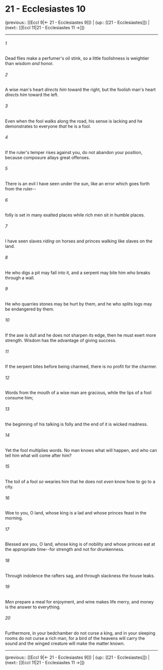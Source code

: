 # 21 - Ecclesiastes 10

(previous:: [[Eccl 9|← 21 - Ecclesiastes 9]]) | (up:: [[21 - Ecclesiastes]]) | (next:: [[Eccl 11|21 - Ecclesiastes 11 →]])

***


###### 1 
Dead flies make a perfumer's oil stink, so a little foolishness is weightier than wisdom _and_ honor. 

###### 2 
A wise man's heart _directs him_ toward the right, but the foolish man's heart _directs him_ toward the left. 

###### 3 
Even when the fool walks along the road, his sense is lacking and he demonstrates to everyone _that_ he is a fool. 

###### 4 
If the ruler's temper rises against you, do not abandon your position, because composure allays great offenses. 

###### 5 
There is an evil I have seen under the sun, like an error which goes forth from the ruler-- 

###### 6 
folly is set in many exalted places while rich men sit in humble places. 

###### 7 
I have seen slaves _riding_ on horses and princes walking like slaves on the land. 

###### 8 
He who digs a pit may fall into it, and a serpent may bite him who breaks through a wall. 

###### 9 
He who quarries stones may be hurt by them, and he who splits logs may be endangered by them. 

###### 10 
If the axe is dull and he does not sharpen _its_ edge, then he must exert more strength. Wisdom has the advantage of giving success. 

###### 11 
If the serpent bites before being charmed, there is no profit for the charmer. 

###### 12 
Words from the mouth of a wise man are gracious, while the lips of a fool consume him; 

###### 13 
the beginning of his talking is folly and the end of it is wicked madness. 

###### 14 
Yet the fool multiplies words. No man knows what will happen, and who can tell him what will come after him? 

###### 15 
The toil of a fool _so_ wearies him that he does not _even_ know how to go to a city. 

###### 16 
Woe to you, O land, whose king is a lad and whose princes feast in the morning. 

###### 17 
Blessed are you, O land, whose king is of nobility and whose princes eat at the appropriate time--for strength and not for drunkenness. 

###### 18 
Through indolence the rafters sag, and through slackness the house leaks. 

###### 19 
_Men_ prepare a meal for enjoyment, and wine makes life merry, and money is the answer to everything. 

###### 20 
Furthermore, in your bedchamber do not curse a king, and in your sleeping rooms do not curse a rich man, for a bird of the heavens will carry the sound and the winged creature will make the matter known.

***

(previous:: [[Eccl 9|← 21 - Ecclesiastes 9]]) | (up:: [[21 - Ecclesiastes]]) | (next:: [[Eccl 11|21 - Ecclesiastes 11 →]])
